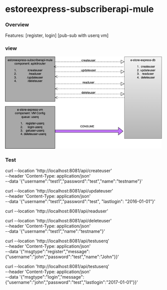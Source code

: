 # estoreexpress-subscriberapi-mule

### Overview
Features: [register, login] [pub-sub with userq vm]

### view
![alt text](https://github.com/madajee/estoreexpress-subscriberapi-mule/blob/main/exchange-docs/estoreexpress-subscriberapi-mule.png?raw=true)

### Test
curl --location 'http://localhost:8081/api/createuser' \
--header 'Content-Type: application/json' \
--data '{"username":"test1","password":"test","name":"testname"}'


curl --location 'http://localhost:8081/api/updateuser' \
--header 'Content-Type: application/json' \
--data '{"username":"test1","password":"test", "lastlogin": "2016-01-01"}'


curl --location 'http://localhost:8081/api/readuser'

curl --location 'http://localhost:8081/api/deleteuser' \
--header 'Content-Type: application/json' \
--data '{"username":"test1","name":"testname"}'

curl --location 'http://localhost:8081/api/testuserq' \
--header 'Content-Type: application/json' \
--data '{"msgtype":"register","message":{"username":"john","password":"test","name":"John"}}'

curl --location 'http://localhost:8081/api/testuserq' \
--header 'Content-Type: application/json' \
--data '{"msgtype":"login","message":{"username":"john","password":"test","lastlogin":"2017-01-01"}}'